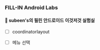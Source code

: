### FILL-IN Android Labs

#### 🥳 subeen's의 필린 안드로이드 이것저것 실험실 

- [ ] coordinatorlayout

- [ ] 메뉴 선택
